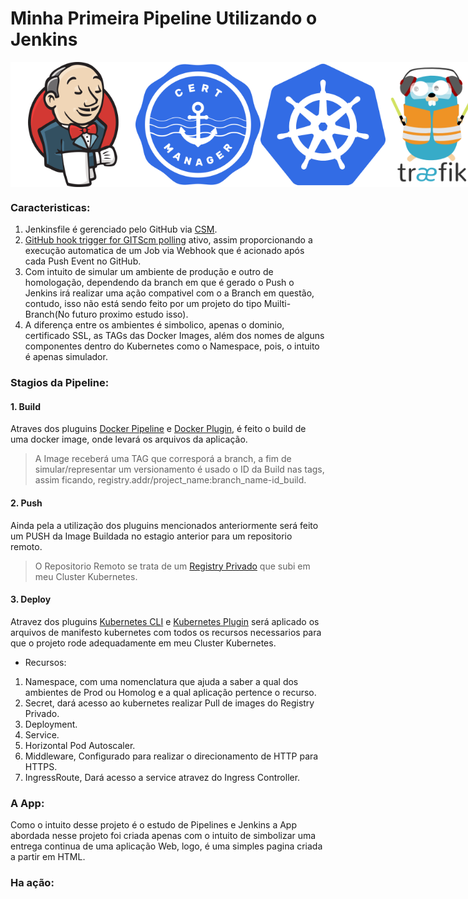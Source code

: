 # Minha Primeira Pipeline Utilizando o Jenkins

<div style="display: flex; justify-content: space-between;">
<img src="/.assets/jenkins_logo_icon.png" alt="Jenkins" width="200px" height="200px">
<img src="/.assets/cert-manager-logo-icon.png" alt="Cert Manager" width="200px" height="200px">
<img src="/.assets/kubernetes_logo_icon.png" alt="Kubernetes" width="200px" height="200px">
<img src="/.assets/traefik_logo_icon.png" alt="Traefik" width="200px" height="200px">
</div>

### Caracteristicas:

1. Jenkinsfile é gerenciado pelo GitHub via [CSM](https://plugins.jenkins.io/github/).
2. [GitHub hook trigger for GITScm polling](https://plugins.jenkins.io/github/) ativo, assim proporcionando a execução automatica de um Job via Webhook que é acionado após cada Push Event no GitHub.
3. Com intuito de simular um ambiente de produção e outro de homologação, dependendo da branch em que é gerado o Push o Jenkins irá realizar uma ação compativel com o a Branch em questão, contudo, isso não está sendo feito por um projeto do tipo Muilti-Branch(No futuro proximo estudo isso).
4. A diferença entre os ambientes é simbolico, apenas o dominio, certificado SSL, as TAGs das Docker Images, além dos nomes de alguns componentes dentro do Kubernetes como o Namespace, pois, o intuito é apenas simulador.

### Stagios da Pipeline:

#### 1. Build

Atraves dos pluguins [Docker Pipeline](https://plugins.jenkins.io/docker-workflow/) e [Docker Plugin](https://plugins.jenkins.io/docker-plugin/), é feito o build de uma docker image, onde levará os arquivos da aplicação.

> A Image receberá uma TAG que corresporá a branch, a fim de simular/representar um versionamento é usado o ID da Build nas tags, assim ficando, registry.addr/project_name:branch_name-id_build.

#### 2. Push

Ainda pela a utilização dos pluguins mencionados anteriormente será feito um PUSH da Image Buildada no estagio anterior para um repositorio remoto.

> O Repositorio Remoto se trata de um [Registry Privado](https://hub.docker.com/_/registry) que subi em meu Cluster Kubernetes.

#### 3. Deploy

Atravez dos pluguins [Kubernetes CLI]([https://plugins.jenkins.io/kubernetes-cli/) e [Kubernetes Plugin](https://plugins.jenkins.io/kubernetes/) será aplicado os arquivos de manifesto kubernetes com todos os recursos necessarios para que o projeto rode adequadamente em meu Cluster Kubernetes.

- Recursos:

1. Namespace, com uma nomenclatura que ajuda a saber a qual dos ambientes de Prod ou Homolog e a qual aplicação pertence o recurso.
2. Secret, dará acesso ao kubernetes realizar Pull de images do Registry Privado.
3. Deployment.
4. Service.
5. Horizontal Pod Autoscaler.
6. Middleware, Configurado para realizar o direcionamento de HTTP para HTTPS.
7. IngressRoute, Dará acesso a service atravez do Ingress Controller.

### A App:

Como o intuito desse projeto é o estudo de Pipelines e Jenkins a App abordada nesse projeto foi criada apenas com o intuito de simbolizar uma entrega continua de uma aplicação Web, logo, é uma simples pagina criada a partir em HTML.

### Ha ação:

